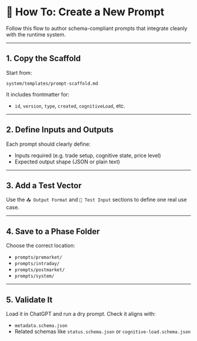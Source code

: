 # 🧠 How To: Create a New Prompt

Follow this flow to author schema-compliant prompts that integrate cleanly with the runtime system.

---

## 1. Copy the Scaffold

Start from:

```
system/templates/prompt-scaffold.md
```

It includes frontmatter for:
- `id`, `version`, `type`, `created`, `cognitiveLoad`, etc.

---

## 2. Define Inputs and Outputs

Each prompt should clearly define:
- Inputs required (e.g. trade setup, cognitive state, price level)
- Expected output shape (JSON or plain text)

---

## 3. Add a Test Vector

Use the `📤 Output Format` and `🧪 Test Input` sections to define one real use case.

---

## 4. Save to a Phase Folder

Choose the correct location:
- `prompts/premarket/`
- `prompts/intraday/`
- `prompts/postmarket/`
- `prompts/system/`

---

## 5. Validate It

Load it in ChatGPT and run a dry prompt. Check it aligns with:
- `metadata.schema.json`
- Related schemas like `status.schema.json` or `cognitive-load.schema.json`
